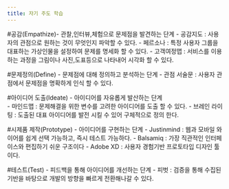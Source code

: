 ```yaml
---
title: 자기 주도 학습
---
```


#공감(Empathize)- 관찰,인터뷰,체험으로 문제점을 발견하는 단계
	- 공감지도 : 사용자의 관점으로 원하는 것이 무엇인지 파악할 수 있다.
	- 페르소나 : 특정 사용자 그룹을 대표하는 가상인물을 설정하여 문제를 명세화 할 수 있다.	
	- 고객여정맵 : 서비스를 이용하는 과정을 그림이나 사진,도표등으로 나타내어 시각화 할 수 있다.

#문제정의(Define) - 문제점에 대해 정의하고 분석하는 단계
	- 관점 서술문 : 사용자 관점에서 문제점을 명확하게 인식 할 수 있다.
	
#아이디어 도출(Ideate) - 아이디어를 자유롭게 발산하는 단계	
	- 마인드맵 : 문제해결을 위한 변수를 고려한 아이디어를 도출 할 수 있다.
	- 브레인 라이팅 : 도출된 대표 아이디어를 발전 시킬 수 있어 구체적으로 정의 한다.


#시제품 제작(Prototype) - 아이디어를 구현하는 단계
	- Justinmind : 웹과 모바일 와이어를 쉽게 선택 가능하고, 즉시 테스트 가능하다. 
	- Balsamiq :  가장 직관적인 인터페이스와 편집하기 쉬운 구조이다
	- Adobe XD : 사용자 경험기반 프로토타입 디자인 툴이다.

#테스트(Test) - 피드백을 통해 아이디어를 개선하는 단계 
	- 피벗 : 검증을 통해 수집된 기반을 바탕으로 개발의 방향을 빠르게 전환해나갈 수 있다.
